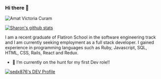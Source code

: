 ### Hi there 👋

![Amat Victoria Curam](https://i.ibb.co/SrR8Hrc/Simple-Technology-Linked-In-Banner-1.png)



[![Sharon's github stats](https://github-readme-stats.vercel.app/api?username=sedx876)](https://github.com/sedx876/github-readme-stats)

 I am a recent graduate of Flatiron School in the software engineering track and I am currently seeking employment as a full stack developer. I gained experience in programming languages such as Ruby, Javascript, SQL, HTML, CSS, Rails, React and Redux.

- 🌱 I’m currently on the hunt for my first Dev role!!

[![sedx876's DEV Profile](https://d2fltix0v2e0sb.cloudfront.net/dev-badge.svg)](https://dev.to/sedx876)

<!--
**sedx876/sedx876** is a ✨ _special_ ✨ repository because its `README.md` (this file) appears on your GitHub profile.

Here are some ideas to get you started:

- 🔭 I’m currently working on ...
- 🌱 I’m currently learning ...
- 👯 I’m looking to collaborate on ...
- 🤔 I’m looking for help with ...
- 💬 Ask me about ...
- 📫 How to reach me: ...
- 😄 Pronouns: ...
- ⚡ Fun fact: ...
-->
